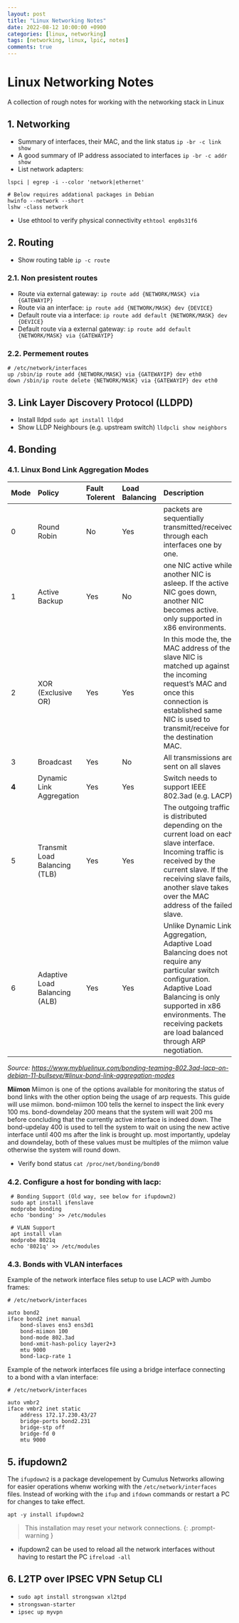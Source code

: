 ```yaml
---
layout: post
title: "Linux Networking Notes"
date: 2022-08-12 10:00:00 +0900
categories: [linux, networking]
tags: [networking, linux, lpic, notes]
comments: true
---
```



# Linux Networking Notes

A collection of rough notes for working with the networking stack in Linux


## 1. Networking

- Summary of interfaces, their MAC, and the link status `ip -br -c link show`
- A good summary of IP address associated to interfaces `ip -br -c addr show`
- List network adapters: 

 ```
 lspci | egrep -i --color 'network|ethernet'
 
 # Below requires addational packages in Debian
 hwinfo --network --short
 lshw -class network
 ```
 
-  Use ethtool to verify physical connectivity  `ethtool enp0s31f6`

## 2. Routing

- Show routing table `ip -c route`

### 2.1. Non presistent routes 

- Route via external gateway: `ip route add {NETWORK/MASK} via {GATEWAYIP}`
- Route via an interface: `ip route add {NETWORK/MASK} dev {DEVICE}`
- Default route via a interface: `ip route add default {NETWORK/MASK} dev {DEVICE}`
- Default route via a external gateway: `ip route add default {NETWORK/MASK} via {GATEWAYIP}`

### 2.2. Permement routes
```shell
# /etc/network/interfaces
up /sbin/ip route add {NETWORK/MASK} via {GATEWAYIP} dev eth0
down /sbin/ip route delete {NETWORK/MASK} via {GATEWAYIP} dev eth0
```

## 3. Link Layer Discovery Protocol (LLDPD)

- Install lldpd `sudo apt install lldpd`
- Show LLDP Neighbours (e.g. upstream switch) `lldpcli show neighbors`


## 4. Bonding




### 4.1. Linux Bond Link Aggregation Modes

| Mode | Policy | Fault Tolerent | Load Balancing | Description
| :- | :- | :- | :- | :- 
| 0 | Round Robin | No | Yes | packets are sequentially transmitted/received through each interfaces one by one.
| 1 | Active Backup | Yes | No  | one NIC active while another NIC is asleep. If the active NIC goes down, another NIC becomes active. only supported in x86 environments.	
| 2| XOR (Exclusive OR) | Yes | Yes | In this mode the, the MAC address of the slave NIC is matched up against the incoming request’s MAC and once this connection is established same NIC is used to transmit/receive for the destination MAC.	
| 3 | Broadcast | Yes | No | 	All transmissions are sent on all slaves
| **4** | Dynamic Link Aggregation | Yes | Yes | Switch needs to support  IEEE 802.3ad (e.g. LACP)
| 5 | Transmit Load Balancing (TLB) | Yes | Yes | The outgoing traffic is distributed depending on the current load on each slave interface. Incoming traffic is received by the current slave. If the receiving slave fails, another slave takes over the MAC address of the failed slave.
| 6 | Adaptive Load Balancing (ALB) | Yes | Yes | Unlike Dynamic Link Aggregation, Adaptive Load Balancing does not require any particular switch configuration. Adaptive Load Balancing is only supported in x86 environments. The receiving packets are load balanced through ARP negotiation.

*Source: https://www.mybluelinux.com/bonding-teaming-802.3ad-lacp-on-debian-11-bullseye/#linux-bond-link-aggregation-modes*

**Miimon**
Miimon is one of the options available for monitoring the status of bond links with the other option being the usage of arp requests. This guide will use miimon. bond-miimon 100 tells the kernel to inspect the link every 100 ms. bond-downdelay 200 means that the system will wait 200 ms before concluding that the currently active interface is indeed down. The bond-updelay 400 is used to tell the system to wait on using the new active interface until 400 ms after the link is brought up. most importantly, updelay and downdelay, both of these values must be multiples of the miimon value otherwise the system will round down.


-  Verify bond status `cat /proc/net/bonding/bond0`

### 4.2. Configure a host for bonding with lacp:

```shell
 # Bonding Support (Old way, see below for ifupdown2)
 sudo apt install ifenslave
 modprobe bonding
 echo 'bonding' >> /etc/modules
 
 # VLAN Support 
 apt install vlan
 modprobe 8021q
 echo '8021q' >> /etc/modules 
```


### 4.3. Bonds with VLAN interfaces 

Example of the network interface files setup to use LACP with Jumbo frames:
```
# /etc/network/interfaces

auto bond2
iface bond2 inet manual
	bond-slaves ens3 ens3d1
	bond-miimon 100
	bond-mode 802.3ad
	bond-xmit-hash-policy layer2+3
	mtu 9000
	bond-lacp-rate 1
```

Example of the network interfaces file using a bridge interface connecting to a bond with a vlan interface:
```
# /etc/network/interfaces

auto vmbr2
iface vmbr2 inet static
	address 172.17.230.43/27
	bridge-ports bond2.231
	bridge-stp off
	bridge-fd 0
	mtu 9000
```

## 5. ifupdown2

The `ifupdown2` is a package developement by Cumulus Networks allowing for easier operations whenw working with the `/etc/network/interfaces` files. Instead of working with the `ifup` and `ifdown` commands or restart a PC for changes to take effect. 

````
apt -y install ifupdown2
````
>This installation may reset your network connections.
{: .prompt-warning }

- ifupdown2 can be used to reload all the network interfaces without having to restart the PC `ifreload -all`

## 6. L2TP over IPSEC VPN Setup CLI

- `sudo apt install strongswan xl2tpd`
- `strongswan-starter`
- `ipsec up myvpn`
